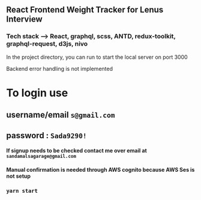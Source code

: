 

## React Frontend Weight Tracker for Lenus Interview

### Tech stack --> React, graphql, scss, ANTD, redux-toolkit, graphql-request, d3js, nivo

In the project directory, you can run to start the local server on port 3000


Backend error handling is not implemented

# To login use 
## username/email `s@gmail.com` 
## password : `Sada9290!`

#### If signup needs to be checked contact me over email at `sandamalsagarage@gmail.com`
#### Manual confirmation is needed through AWS cognito because AWS Ses is not setup

### `yarn start`


